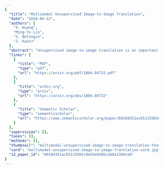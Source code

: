 ```yaml
---
{
  "title": "Multimodal Unsupervised Image-to-Image Translation",
  "date": "2018-04-12",
  "authors": [
    "X. Huang",
    "Ming-Yu Liu",
    "S. Belongie",
    "J. Kautz"
  ],
  "abstract": "Unsupervised image-to-image translation is an important and challenging problem in computer vision. Given an image in the source domain, the goal is to learn the conditional distribution of corresponding images in the target domain, without seeing any pairs of corresponding images. While this conditional distribution is inherently multimodal, existing approaches make an overly simplified assumption, modeling it as a deterministic one-to-one mapping. As a result, they fail to generate diverse outputs from a given source domain image. To address this limitation, we propose a Multimodal Unsupervised Image-to-image Translation (MUNIT) framework. We assume that the image representation can be decomposed into a content code that is domain-invariant, and a style code that captures domain-specific properties. To translate an image to another domain, we recombine its content code with a random style code sampled from the style space of the target domain. We analyze the proposed framework and establish several theoretical results. Extensive experiments with comparisons to the state-of-the-art approaches further demonstrates the advantage of the proposed framework. Moreover, our framework allows users to control the style of translation outputs by providing an example style image. Code and pretrained models are available at this https URL",
  "links": [
    {
      "title": "PDF",
      "type": "pdf",
      "url": "https://arxiv.org/pdf/1804.04732.pdf"
    },
    {
      "title": "arXiv.org",
      "type": "arxiv",
      "url": "https://arxiv.org/abs/1804.04732"
    },
    {
      "title": "Semantic Scholar",
      "type": "semanticscholar",
      "url": "https://www.semanticscholar.org/paper/60104351ac65115503c9e92e856bcab6a13b0ce8"
    }
  ],
  "supervision": [],
  "tasks": [],
  "methods": [],
  "thumbnail": "multimodal-unsupervised-image-to-image-translation-thumb.jpg",
  "card": "multimodal-unsupervised-image-to-image-translation-card.jpg",
  "s2_paper_id": "60104351ac65115503c9e92e856bcab6a13b0ce8"
}
---
```


